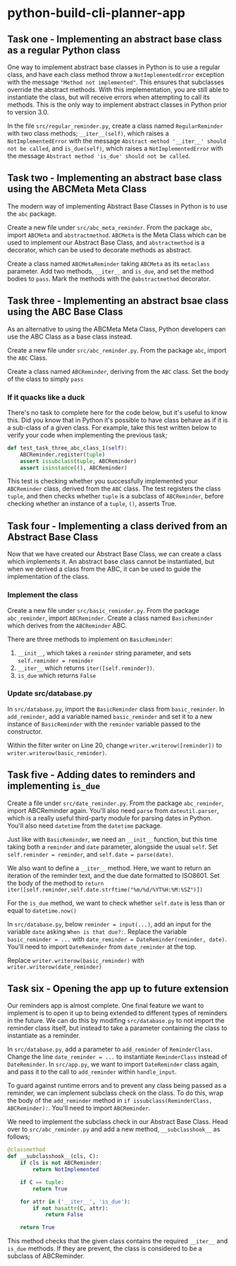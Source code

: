 # python-build-cli-planner-app

## Task one - Implementing an abstract base class as a regular Python class

One way to implement abstract base classes in Python is to use a regular class, and have each class method throw a `NotImplementedError` exception with the message `"Method not implemented"`. This ensures that subclasses override the abstract methods. With this implementation, you are still able to instantiate the class, but will receive errors when attempting to call its methods. This is the only way to implement abstract classes in Python prior to version 3.0.

In the file `src/regular_reminder.py`, create a class named `RegularReminder` with two class methods; `__iter__(self)`, which raises a `NotImplementedError` with the message `Abstract method '__iter__' should not be called`, and `is_due(self)`, which raises a `NotImplementedError` with the message `Abstract method 'is_due' should not be called`.

## Task two - Implementing an abstract base class using the ABCMeta Meta Class

The modern way of implementing Abstract Base Classes in Python is to use the `abc` package.

Create a new file under `src/abc_meta_reminder`. From the package `abc`, import `ABCMeta` and `abstractmethod`. `ABCMeta` is the Meta Class which can be used to implement our Abstract Base Class, and `abstractmethod` is a decorator, which can be used to decorate methods as abstract.

Create a class named `ABCMetaReminder` taking `ABCMeta` as its `metaclass` parameter. Add two methods, `__iter__` and `is_due`, and set the method bodies to `pass`. Mark the methods with the `@abstractmethod` decorator.

## Task three - Implementing an abstract bsae class using the ABC Base Class

As an alternative to using the ABCMeta Meta Class, Python developers can use the ABC Class as a base class instead.

Create a new file under `src/abc_reminder.py`. From the package `abc`, import the `ABC` Class.

Create a class named `ABCReminder`, deriving from the `ABC` class. Set the body of the class to simply `pass`

### If it quacks like a duck

There's no task to complete here for the code below, but it's useful to know this. Did you know that in Python it's possible to have class behave as if it is a sub-class of a given class. For example, take this test written below to verify your code when implementing the previous task;

```python
def test_task_three_abc_class_1(self):
    ABCReminder.register(tuple)
    assert issubclass(tuple, ABCReminder)
    assert isinstance((), ABCReminder)
```

This test is checking whether you successfully implemented your `ABCReminder` class, derived from the `ABC` class. The test registers the class `tuple`, and then checks whether `tuple` is a subclass of `ABCReminder`, before checking whether an instance of a `tuple`, `()`, asserts True.

## Task four - Implementing a class derived from an Abstract Base Class

Now that we have created our Abstract Base Class, we can create a class which implements it. An abstract base class cannot be instantiated, but when we derived a class from the ABC, it can be used to guide the implementation of the class.

### Implement the class

Create a new file under `src/basic_reminder.py`. From the package `abc_reminder`, import `ABCReminder`. Create a class named `BasicReminder` which derives from the `ABCReminder` ABC.

There are three methods to implement on `BasicReminder`:

1. `__init__`, which takes a `reminder` string parameter, and sets `self.reminder = reminder`
2. `__iter__` which returns `iter([self.reminder])`.
3. `is_due` which returns `False`

### Update src/database.py

In `src/database.py`, import the `BasicReminder` class from `basic_reminder`. In `add_reminder`, add a variable named `basic_reminder` and set it to a new instance of `BasicReminder` with the `reminder` variable passed to the constructor.

Within the filter writer on Line 20, change `writer.writerow([reminder])` to `writer.writerow(basic_reminder)`.

## Task five - Adding dates to reminders and implementing `is_due`

Create a file under `src/date_reminder.py`. From the package `abc_reminder`, import ABCReminder again. You'll also need `parse` from `dateutil.parser`, which is a really useful third-party module for parsing dates in Python. You'll also need `datetime` from the `datetime` package.

Just like with `BasicReminder`, we need an `__init__` function, but this time taking both a `reminder` and `date` parameter, alongside the usual `self`. Set `self.reminder = reminder`, and `self.date = parse(date)`.

We also want to define a `__iter__` method. Here, we want to return an iteration of the reminder text, and the due date formatted to ISO8601. Set the body of the method to `return iter([self.reminder,self.date.strftime("%m/%d/%YT%H:%M:%SZ")])`

For the `is_due` method, we want to check whether `self.date` is less than or equal to `datetime.now()`

In `src/database.py`, below `reminder = input(...)`, add an input for the variable `date` asking `When is that due?:`. Replace the variable `basic_reminder = ...` with `date_reminder = DateReminder(reminder, date)`. You'll need to import `DateReminder` from `date_reminder` at the top.

Replace `writer.writerow(basic_reminder)` with `writer.writerow(date_reminder)`

## Task six - Opening the app up to future extension

Our reminders app is almost complete. One final feature we want to implement is to open it up to being extended to different types of reminders in the future. We can do this by modifing `src/database.py` to not import the reminder class itself, but instead to take a parameter containing the class to instantiate as a reminder.

In `src/database.py`, add a parameter to `add_reminder` of `ReminderClass`. Change the line `date_reminder = ...` to instantiate `ReminderClass` instead of `DateReminder`. In `src/app.py`, we want to import `DateReminder` class again, and pass it to the call to `add_reminder` within `handle_input`.

To guard against runtime errors and to prevent any class being passed as a reminder, we can implement subclass check on the class. To do this, wrap the body of the `add_reminder` method in `if issubclass(ReminderClass, ABCReminder):`. You'll need to import `ABCReminder`.

We need to implement the subclass check in our Abstract Base Class. Head over to `src/abc_reminder.py` and add a new method, `__subclasshook__` as follows;

```python
@classmethod
def __subclasshook__(cls, C):
    if cls is not ABCReminder:
        return NotImplemented

    if C == tuple:
        return True

    for attr in ('__iter__', 'is_due'):
        if not hasattr(C, attr):
            return False

    return True
```

This method checks that the given class contains the required `__iter__` and `is_due` methods. If they are prevent, the class is considered to be a subclass of ABCReminder.